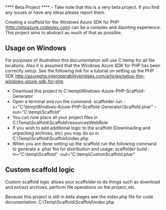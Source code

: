 **** Beta Project **** - Take note that this is a very beta project. If you find any issues or have any ideas please report them.

Creating a scaffold for the Windows Azure SDK for PHP (http://phpazure.codeplex.com) can be a complex and daunting experience. This project aims to abstract as much of that as possible.

Usage on Windows
----------------
For purposes of illustration this documentation will use C:\temp for all file locations. Also it is assumed that the Windows Azure SDK for PHP has been correctly setup. See the following link for a tutorial on setting up the PHP SDK http://azurephp.interoperabilitybridges.com/articles/setup-the-windows-azure-sdk-for-php

- Download this project to C:\temp\Windows-Azure-PHP-Scaffold-Generator
- Open a terminal and run the command: scaffolder run -s="C:\temp\Windows-Azure-PHP-Scaffold-Generator\Scaffold.phar" -out="C:\temp\Scaffold"
- You can now place all your project files in C:\Temp\Scaffold\Scaffold\resources\WebRole
- If you wish to add additional logic to the scaffold (Downloading and unpacking archives, etc) you may do so in C:\Temp\Scaffold\Scaffold\index.php
- When you are done setting up the scaffold run the following command to generate a .phar file for distribution and usage: scaffolder build -in="C:\temp\Scaffold" -out="C:\temp\CustomScaffold.phar"

Custom scaffold logic
---------------------
Custom scaffold logic allows your scaffolder to do things such as download and extract archives, perform file operations on the project, etc.

Because this project is still in beta stages see the index.php file for code documentation: C:\Temp\Scaffold\Scaffold\index.php